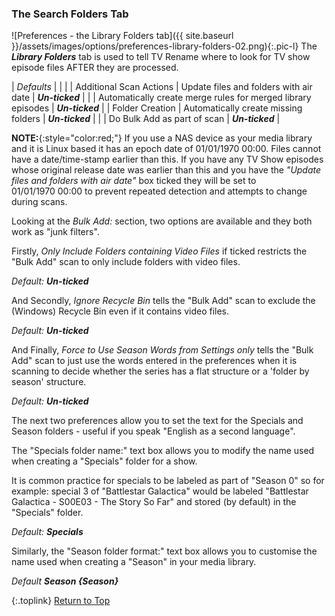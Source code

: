 <!-- START PREFERENCES {LIBRARY FOLDERS TAB] -- -->
### The Search Folders Tab

![Preferences - the Library Folders tab]({{ site.baseurl }}/assets/images/options/preferences-library-folders-02.png){:.pic-l}
The _**Library Folders**_ tab is used to tell TV&nbsp;Rename where to look for TV show episode files AFTER they are processed.


| *Defaults* | | |
| Additional Scan Actions | Update files and folders with air date | _**Un-ticked**_ |
| | Automatically create merge rules for merged library episodes | _**Un-ticked**_ |
| Folder Creation | Automatically create missing folders | _**Un-ticked**_ |
| | Do Bulk Add as part of scan | _**Un-ticked**_ |

**NOTE:**{:style="color:red;"} If you use a NAS device as your media library and it is Linux based it has an epoch date of 01/01/1970&nbsp;00:00. Files cannot have a date/time-stamp earlier than this. If you have any TV Show episodes whose original release date was earlier than this and you have the _"Update files and folders with air date"_ box ticked they will be set to 01/01/1970&nbsp;00:00 to prevent repeated detection and attempts to change during scans.

Looking at the *Bulk Add:* section, two options are available and they both work as "junk filters".

Firstly, *Only Include Folders containing Video Files* if ticked restricts the "Bulk Add" scan to only include folders with video files.

_Default:_ _**Un-ticked**_

And Secondly, *Ignore Recycle Bin* tells the "Bulk Add" scan to exclude the (Windows) Recycle Bin even if it contains video files.

_Default:_ _**Un-ticked**_

And Finally, *Force to Use Season Words from Settings only* tells the "Bulk Add" scan to just use the words entered in the preferences when it is scanning to decide whether the series has a flat structure or a 'folder by season' structure.

_Default:_ _**Un-ticked**_


The next two preferences allow you to set the text for the Specials and Season folders - useful if you speak "English as a second language".

The "Specials folder name:" text box allows you to modify the name used when creating a "Specials" folder for a show.

It is common practice for specials to be labeled as part of "Season 0" so for example: special 3 of "Battlestar Galactica" would be labeled "Battlestar Galactica - S00E03 - The Story So Far"  and stored (by default) in the "Specials" folder.

_Default:_ _**Specials**_

Similarly, the "Season folder format:" text box allows you to customise the name used when creating a "Season" in your media library.

_Default_ _**Season \{Season\}**_

{:.toplink}
[Return to Top]()
<!-- END PREFERENCES {LIBRARY FOLDERS TAB] ---- -->
